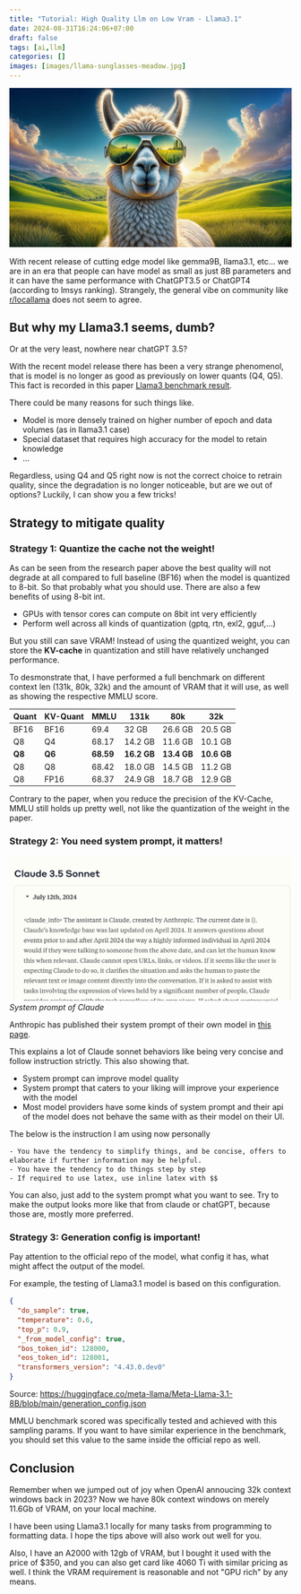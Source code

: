 ```yaml
---
title: "Tutorial: High Quality Llm on Low Vram - Llama3.1"
date: 2024-08-31T16:24:06+07:00
draft: false
tags: [ai,llm]
categories: []
images: [images/llama-sunglasses-meadow.jpg] 
---
```


![](images/llama-sunglasses-meadow.jpg)

With recent release of cutting edge model like gemma9B, llama3.1, etc... we are in an era that people can have model as small as just 8B parameters and it can have the same performance with ChatGPT3.5 or ChatGPT4 (according to lmsys ranking). Strangely, the general vibe on community like [r/locallama](https://www.reddit.com/r/LocalLLaMA/) does not seem to agree.

## But why my Llama3.1 seems, dumb?
Or at the very least, nowhere near chatGPT 3.5?

With the recent model release there has been a very strange phenomenol, that is model is no longer as good as previously on lower quants (Q4, Q5). This fact is recorded in this paper [Llama3 benchmark result](https://arxiv.org/abs/2404.14047).

There could be many reasons for such things like.
- Model is more densely trained on higher number of epoch and data volumes (as in llama3.1 case)
- Special dataset that requires high accuracy for the model to retain knowledge
- ...

Regardless, using Q4 and Q5 right now is not the correct choice to retrain quality, since the degradation is no longer noticeable, but are we out of options? Luckily, I can show you a few tricks!

## Strategy to mitigate quality

### Strategy 1: Quantize the cache not the weight!
As can be seen from the research paper above the best quality will not degrade at all compared to full baseline (BF16) when the model is quantized to 8-bit. So that probably what you should use. There are also a few benefits of using 8-bit int.
- GPUs with tensor cores can compute on 8bit int very efficiently
- Perform well across all kinds of quantization (gptq, rtn, exl2, gguf,...)

But you still can save VRAM! Instead of using the quantized weight, you can store the **KV-cache** in quantization and still have relatively unchanged performance.

To desmonstrate that, I have performed a full benchmark on different context len (131k, 80k, 32k) and the amount of VRAM that it will use, as well as showing the respective MMLU score. 

| **Quant** | **KV-Quant** | **MMLU** | **131k** | **80k** | **32k** |
| --- | --- | --- | --- | --- | --- |
| BF16 | BF16 | 69.4 | 32 GB | 26.6 GB | 20.5 GB |
| Q8 | Q4 | 68.17 | 14.2 GB | 11.6 GB | 10.1 GB |
| **Q8** | **Q6** | **68.59** | **16.2 GB** | **13.4 GB** | **10.6 GB** |
| Q8 | Q8 | 68.42 | 18.0 GB | 14.5 GB | 11.2 GB |
| Q8 | FP16 | 68.37 | 24.9 GB | 18.7 GB | 12.9 GB |

Contrary to the paper, when you reduce the precision of the KV-Cache, MMLU still holds up pretty well, not like the quantization of the weight in the paper.

### Strategy 2: You need system prompt, it matters!
![](images/claude-prompt.png )
*System prompt of Claude*

Anthropic has published their system prompt of their own model in [this page](https://docs.anthropic.com/en/release-notes/system-prompts#july-12th-2024).

This explains a lot of Claude sonnet behaviors like being very concise and follow instruction strictly. This also showing that.
- System prompt can improve model quality
- System prompt that caters to your liking will improve your experience with the model
- Most model providers have some kinds of system prompt and their api of the model does not behave the same with as their model on their UI.

The below is the instruction I am using now personally

```
- You have the tendency to simplify things, and be concise, offers to elaborate if further information may be helpful.
- You have the tendency to do things step by step
- If required to use latex, use inline latex with $$
``` 

You can also, just add to the system prompt what you want to see. Try to make the output looks more like that from claude or chatGPT, because those are, mostly more preferred.

### Strategy 3: Generation config is important!
Pay attention to the official repo of the model, what config it has, what might affect the output of the model.

For example, the testing of Llama3.1 model is based on this configuration.

```json
{
  "do_sample": true,
  "temperature": 0.6,
  "top_p": 0.9,
  "_from_model_config": true,
  "bos_token_id": 128000,
  "eos_token_id": 128001,
  "transformers_version": "4.43.0.dev0"
}
```
Source: https://huggingface.co/meta-llama/Meta-Llama-3.1-8B/blob/main/generation_config.json

MMLU benchmark scored was specifically tested and achieved with this sampling params. If you want to have similar experience in the benchmark, you should set this value to the same inside the official repo as well.


## Conclusion
Remember when we jumped out of joy when OpenAI annoucing 32k context windows back in 2023? Now we have 80k context windows on merely 11.6Gb of VRAM, on your local machine.

I have been using Llama3.1 locally for many tasks from programming to formatting data. I hope the tips above will also work out well for you.

Also, I have an A2000 with 12gb of VRAM, but I bought it used with the price of $350, and you can also get card like 4060 Ti with similar pricing as well. I think the VRAM requirement is reasonable and not "GPU rich" by any means.
